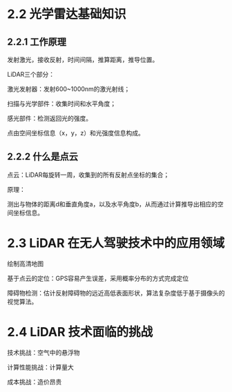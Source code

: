 # 2.2 光学雷达基础知识

## 2.2.1 工作原理

发射激光，接收反射，时间间隔，推算距离，推导位置。

LiDAR三个部分：

激光发射器：发射600~1000nm的激光射线；

扫描与光学部件：收集时间和水平角度；

感光部件：检测返回光的强度。

点由空间坐标信息（x，y，z）和光强度信息构成。

## 2.2.2 什么是点云

点云：LiDAR每旋转一周，收集到的所有反射点坐标的集合；

原理：

测出与物体的距离d和垂直角度a，以及水平角度b，从而通过计算推导出相应的空间坐标信息。

# 2.3 LiDAR 在无人驾驶技术中的应用领域

绘制高清地图

基于点云的定位：GPS容易产生误差，采用概率分布的方式完成定位

障碍物检测：估计反射障碍物的远近高低表面形状，算法复杂度低于基于摄像头的视觉算法。

# 2.4 LiDAR 技术面临的挑战

技术挑战：空气中的悬浮物

计算性能挑战：计算量大

成本挑战：造价昂贵

